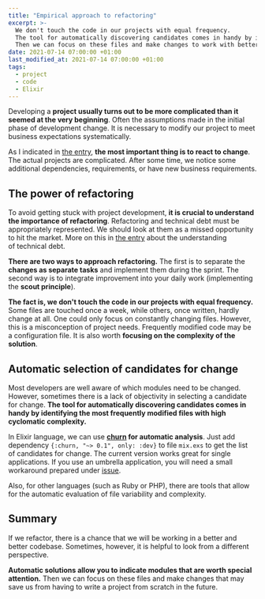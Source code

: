 ```yaml
---
title: "Empirical approach to refactoring"
excerpt: >-
  We don't touch the code in our projects with equal frequency.
  The tool for automatically discovering candidates comes in handy by identifying the most frequently modified files with high cyclomatic complexity.
  Then we can focus on these files and make changes to work with better codebase.
date: 2021-07-14 07:00:00 +01:00
last_modified_at: 2021-07-14 07:00:00 +01:00
tags:
  - project
  - code
  - Elixir
---
```


  Developing a **project usually turns out to be more complicated than it seemed at the very beginning**.
  Often the assumptions made in the initial phase of development change.
  It is necessary to modify our project to meet business expectations systematically.

  As I indicated in [the entry](<{% post_url 2021-03-10-the-most-important-thing-in-the-project%}>), **the most important thing is to react to change**.
  The actual projects are complicated.
  After some time, we notice some additional dependencies, requirements, or have new business requirements.

## The power of refactoring

  To avoid getting stuck with project development, **it is crucial to understand the importance of refactoring**.
  Refactoring and technical debt must be appropriately represented.
  We should look at them as a missed opportunity to hit the market.
  More on this in [the entry](<{% post_url 2021-06-30-business-doesnt-understand-technical-debt%}>) about the understanding of technical debt.

  **There are two ways to approach refactoring.**
  The first is to separate the **changes as separate tasks** and implement them during the sprint.
  The second way is to integrate improvement into your daily work (implementing the **scout principle**).

  **The fact is, we don't touch the code in our projects with equal frequency.**
  Some files are touched once a week, while others, once written, hardly change at all.
  One could only focus on constantly changing files.
  However, this is a misconception of project needs.
  Frequently modified code may be a configuration file.
  It is also worth **focusing on the complexity of the solution**.

## Automatic selection of candidates for change

  Most developers are well aware of which modules need to be changed.
  However, sometimes there is a lack of objectivity in selecting a candidate for change.
  **The tool for automatically discovering candidates comes in handy by identifying the most frequently modified files with high cyclomatic complexity.**

  In Elixir language, we can use **[churn](https://github.com/patrykwozinski/churn) for automatic analysis**.
  Just add dependency `{:churn, "~> 0.1", only: :dev}` to file `mix.exs` to get the list of candidates for change.
  The current version works great for single applications.
  If you use an umbrella application, you will need a small workaround prepared under [issue](https://github.com/patrykwozinski/churn/issues/15).

  Also, for other languages (such as Ruby or PHP), there are tools that allow for the automatic evaluation of file variability and complexity.

## Summary

  If we refactor, there is a chance that we will be working in a better and better codebase.
  Sometimes, however, it is helpful to look from a different perspective.

  **Automatic solutions allow you to indicate modules that are worth special attention.**
  Then we can focus on these files and make changes that may save us from having to write a project from scratch in the future.

